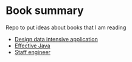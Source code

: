 # Book summary
Repo to put ideas about books that I am reading

- [Design data intensive application](designing-data-intensive-application/README.md)
- [Effective Java](effective-java/README.md)
- [Staff engineer](staff-engineer/README.md)
